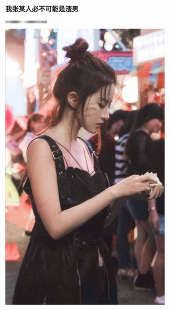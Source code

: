 ## 我张某人必不可能是渣男

iiiiiiiiiiiiiiiiiiiiiiiiiiiiiiiiiiiiiii

![Image text](feiiiii/c44c30af0de54a0c143da14cbd873e3.jpg)
